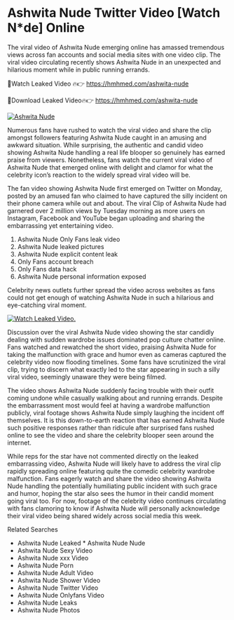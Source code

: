 ﻿# Ashwita Nude Twitter Video [Watch N*de] Online

The viral video of ﻿Ashwita Nude emerging online has amassed tremendous views across fan accounts and social media sites with one video clip. The viral video circulating recently shows ﻿Ashwita Nude in an unexpected and hilarious moment while in public running errands. 

🔴Watch Leaked Video 🔥👉  https://hmhmed.com/ashwita-nude 

🔴Download Leaked Video🔥👉  https://hmhmed.com/ashwita-nude 

[![Ashwita Nude](https://i.imgur.com/dJHk4Zq.gif)](https://hmhmed.com/ashwita-nude)

Numerous fans have rushed to watch the viral video and share the clip amongst followers featuring ﻿Ashwita Nude caught in an amusing and awkward situation. While surprising, the authentic and candid video showing ﻿Ashwita Nude handling a real life blooper so genuinely has earned praise from viewers. Nonetheless, fans watch the current viral video of ﻿Ashwita Nude that emerged online with delight and clamor for what the celebrity icon’s reaction to the widely spread viral video will be.

The fan video showing ﻿Ashwita Nude first emerged on Twitter on Monday, posted by an amused fan who claimed to have captured the silly incident on their phone camera while out and about. The viral Clip of ﻿Ashwita Nude had garnered over 2 million views by Tuesday morning as more users on Instagram, Facebook and YouTube began uploading and sharing the embarrassing yet entertaining video. 

1. ﻿Ashwita Nude Only Fans leak video
2. ﻿Ashwita Nude leaked pictures
3. ﻿Ashwita Nude explicit content leak
4. Only Fans account breach
5. Only Fans data hack
6. ﻿Ashwita Nude personal information exposed

Celebrity news outlets further spread the video across websites as fans could not get enough of watching ﻿Ashwita Nude in such a hilarious and eye-catching viral moment. 

[![Watch Leaked Video.](https://miro.medium.com/v2/resize:fit:828/format:webp/1*cilzJN44JGOrTw9NJCrNHA.gif "Watch Leaked Video")](https://hmhmed.com/ashwita-nude)

Discussion over the viral ﻿Ashwita Nude video showing the star candidly dealing with sudden wardrobe issues dominated pop culture chatter online. Fans watched and rewatched the short video, praising ﻿Ashwita Nude for taking the malfunction with grace and humor even as cameras captured the celebrity video now flooding timelines. Some fans have scrutinized the viral clip, trying to discern what exactly led to the star appearing in such a silly viral video, seemingly unaware they were being filmed.

The video shows ﻿Ashwita Nude suddenly facing trouble with their outfit coming undone while casually walking about and running errands. Despite the embarrassment most would feel at having a wardrobe malfunction publicly, viral footage shows ﻿Ashwita Nude simply laughing the incident off themselves. It is this down-to-earth reaction that has earned ﻿Ashwita Nude such positive responses rather than ridicule after surprised fans rushed online to see the video and share the celebrity blooper seen around the internet.  

While reps for the star have not commented directly on the leaked embarrassing video, ﻿Ashwita Nude will likely have to address the viral clip rapidly spreading online featuring quite the comedic celebrity wardrobe malfunction. Fans eagerly watch and share the video showing ﻿Ashwita Nude handling the potentially humiliating public incident with such grace and humor, hoping the star also sees the humor in their candid moment going viral too. For now, footage of the celebrity video continues circulating with fans clamoring to know if ﻿Ashwita Nude will personally acknowledge their viral video being shared widely across social media this week.

Related Searches
* ﻿Ashwita Nude Leaked
﻿* Ashwita Nude Nude
* ﻿Ashwita Nude Sexy Video
* ﻿Ashwita Nude xxx Video
* ﻿Ashwita Nude Porn
* ﻿Ashwita Nude Adult Video
* ﻿Ashwita Nude Shower Video
* ﻿Ashwita Nude Twitter Video
* ﻿Ashwita Nude Onlyfans Video
* ﻿Ashwita Nude Leaks
* ﻿Ashwita Nude Photos